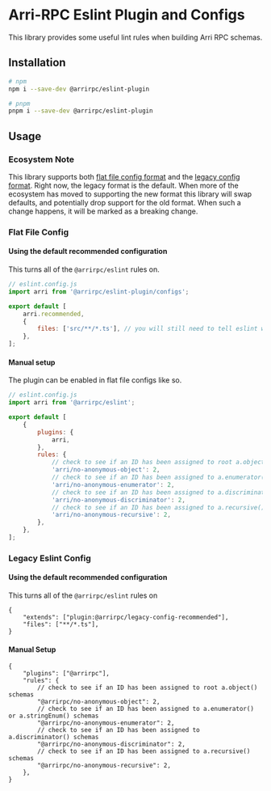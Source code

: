 # Arri-RPC Eslint Plugin and Configs

This library provides some useful lint rules when building Arri RPC schemas.

## Installation

```bash
# npm
npm i --save-dev @arrirpc/eslint-plugin

# pnpm
pnpm i --save-dev @arrirpc/eslint-plugin
```

## Usage

### Ecosystem Note

This library supports both [flat file config format](https://eslint.org/docs/latest/use/configure/configuration-files) and the [legacy config format](https://eslint.org/docs/latest/use/configure/configuration-files-deprecated). Right now, the legacy format is the default. When more of the ecosystem has moved to supporting the new format this library will swap defaults, and potentially drop support for the old format. When such a change happens, it will be marked as a breaking change.

### Flat File Config

#### Using the default recommended configuration

This turns all of the `@arrirpc/eslint` rules on.

```js
// eslint.config.js
import arri from '@arrirpc/eslint-plugin/configs';

export default [
    arri.recommended,
    {
        files: ['src/**/*.ts'], // you will still need to tell eslint which files to lint like so
    },
];
```

#### Manual setup

The plugin can be enabled in flat file configs like so.

```js
// eslint.config.js
import arri from '@arrirpc/eslint';

export default [
    {
        plugins: {
            arri,
        },
        rules: {
            // check to see if an ID has been assigned to root a.object() schemas
            'arri/no-anonymous-object': 2,
            // check to see if an ID has been assigned to a.enumerator() or a.stringEnum() schemas
            'arri/no-anonymous-enumerator': 2,
            // check to see if an ID has been assigned to a.discriminator() schemas
            'arri/no-anonymous-discriminator': 2,
            // check to see if an ID has been assigned to a.recursive() schemas
            'arri/no-anonymous-recursive': 2,
        },
    },
];
```

### Legacy Eslint Config

#### Using the default recommended configuration

This turns all of the `@arrirpc/eslint` rules on

```jsonc
{
    "extends": ["plugin:@arrirpc/legacy-config-recommended"],
    "files": ["**/*.ts"],
}
```

#### Manual Setup

```jsonc
{
    "plugins": ["@arrirpc"],
    "rules": {
        // check to see if an ID has been assigned to root a.object() schemas
        "@arrirpc/no-anonymous-object": 2,
        // check to see if an ID has been assigned to a.enumerator() or a.stringEnum() schemas
        "@arrirpc/no-anonymous-enumerator": 2,
        // check to see if an ID has been assigned to a.discriminator() schemas
        "@arrirpc/no-anonymous-discriminator": 2,
        // check to see if an ID has been assigned to a.recursive() schemas
        "@arrirpc/no-anonymous-recursive": 2,
    },
}
```
